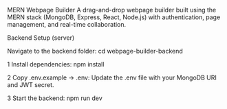 MERN Webpage Builder
A drag-and-drop webpage builder built using the MERN stack (MongoDB, Express, React, Node.js) with authentication, page management, and real-time collaboration.

Backend Setup (server)

Navigate to the backend folder:
cd webpage-builder-backend

1 Install dependencies:
  npm install


2 Copy .env.example → .env:
  Update the .env file with your MongoDB URI and JWT secret.

3 Start the backend:
  npm run dev
